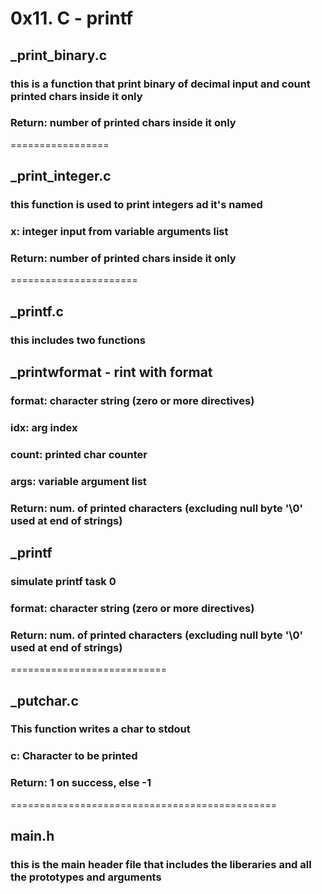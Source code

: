# 0x11. C - printf

## _print_binary.c 
### this is a function that print binary of decimal input and count printed chars inside it only
### Return: number of printed chars inside it only
=================
## _print_integer.c
### this function is used to print integers ad it's named
### x: integer input from variable arguments list
### Return: number of printed chars inside it only
======================
## _printf.c
### this includes two functions

## _printwformat - rint with format
### format: character string (zero or more directives)
### idx: arg index
### count: printed char counter
### args: variable argument list
### Return: num. of printed characters (excluding null byte '\0' used at end of strings)

## _printf
### simulate printf task 0
### format: character string (zero or more directives)
### Return: num. of printed characters (excluding null byte '\0' used at end of strings)
===========================
## _putchar.c
### This function writes a char to stdout
### c: Character to be printed
### Return: 1 on success, else -1
==============================================
## main.h
### this is the main header file that includes the liberaries and all the prototypes and arguments 
